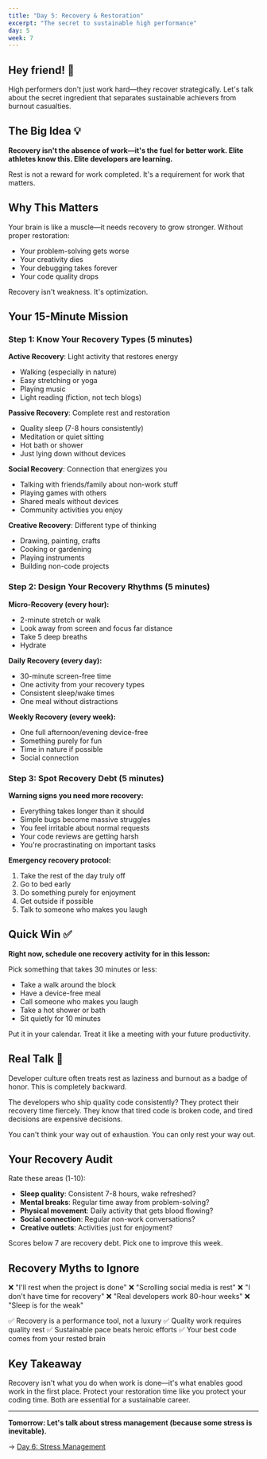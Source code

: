 ```yaml
---
title: "Day 5: Recovery & Restoration"
excerpt: "The secret to sustainable high performance"
day: 5
week: 7
---
```


## Hey friend! 👋

High performers don't just work hard—they recover strategically. Let's talk
about the secret ingredient that separates sustainable achievers from burnout
casualties.

## The Big Idea 💡

**Recovery isn't the absence of work—it's the fuel for better work. Elite
athletes know this. Elite developers are learning.**

Rest is not a reward for work completed. It's a requirement for work that
matters.

## Why This Matters

Your brain is like a muscle—it needs recovery to grow stronger. Without proper
restoration:

- Your problem-solving gets worse
- Your creativity dies
- Your debugging takes forever
- Your code quality drops

Recovery isn't weakness. It's optimization.

## Your 15-Minute Mission

### Step 1: Know Your Recovery Types (5 minutes)

**Active Recovery**: Light activity that restores energy

- Walking (especially in nature)
- Easy stretching or yoga
- Playing music
- Light reading (fiction, not tech blogs)

**Passive Recovery**: Complete rest and restoration

- Quality sleep (7-8 hours consistently)
- Meditation or quiet sitting
- Hot bath or shower
- Just lying down without devices

**Social Recovery**: Connection that energizes you

- Talking with friends/family about non-work stuff
- Playing games with others
- Shared meals without devices
- Community activities you enjoy

**Creative Recovery**: Different type of thinking

- Drawing, painting, crafts
- Cooking or gardening
- Playing instruments
- Building non-code projects

### Step 2: Design Your Recovery Rhythms (5 minutes)

**Micro-Recovery (every hour):**

- 2-minute stretch or walk
- Look away from screen and focus far distance
- Take 5 deep breaths
- Hydrate

**Daily Recovery (every day):**

- 30-minute screen-free time
- One activity from your recovery types
- Consistent sleep/wake times
- One meal without distractions

**Weekly Recovery (every week):**

- One full afternoon/evening device-free
- Something purely for fun
- Time in nature if possible
- Social connection

### Step 3: Spot Recovery Debt (5 minutes)

**Warning signs you need more recovery:**

- Everything takes longer than it should
- Simple bugs become massive struggles
- You feel irritable about normal requests
- Your code reviews are getting harsh
- You're procrastinating on important tasks

**Emergency recovery protocol:**

1. Take the rest of the day truly off
2. Go to bed early
3. Do something purely for enjoyment
4. Get outside if possible
5. Talk to someone who makes you laugh

## Quick Win ✅

**Right now, schedule one recovery activity for in this lesson:**

Pick something that takes 30 minutes or less:

- Take a walk around the block
- Have a device-free meal
- Call someone who makes you laugh
- Take a hot shower or bath
- Sit quietly for 10 minutes

Put it in your calendar. Treat it like a meeting with your future productivity.

## Real Talk 💬

Developer culture often treats rest as laziness and burnout as a badge of honor.
This is completely backward.

The developers who ship quality code consistently? They protect their recovery
time fiercely. They know that tired code is broken code, and tired decisions are
expensive decisions.

You can't think your way out of exhaustion. You can only rest your way out.

## Your Recovery Audit

Rate these areas (1-10):

- **Sleep quality**: Consistent 7-8 hours, wake refreshed?
- **Mental breaks**: Regular time away from problem-solving?
- **Physical movement**: Daily activity that gets blood flowing?
- **Social connection**: Regular non-work conversations?
- **Creative outlets**: Activities just for enjoyment?

Scores below 7 are recovery debt. Pick one to improve this week.

## Recovery Myths to Ignore

❌ "I'll rest when the project is done" ❌ "Scrolling social media is rest" ❌
"I don't have time for recovery" ❌ "Real developers work 80-hour weeks" ❌
"Sleep is for the weak"

✅ Recovery is a performance tool, not a luxury ✅ Quality work requires quality
rest ✅ Sustainable pace beats heroic efforts ✅ Your best code comes from your
rested brain

## Key Takeaway

Recovery isn't what you do when work is done—it's what enables good work in the
first place. Protect your restoration time like you protect your coding time.
Both are essential for a sustainable career.

---

**Tomorrow: Let's talk about stress management (because some stress is
inevitable).**

→ [Day 6: Stress Management](./06-stress-management)

